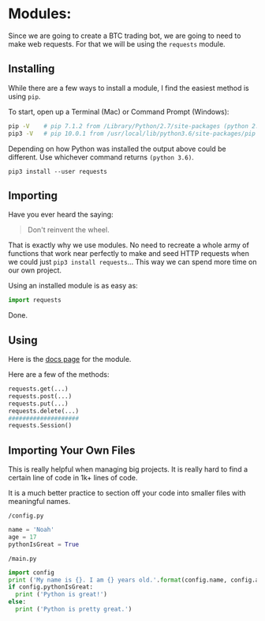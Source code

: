 # Modules:
Since we are going to create a BTC trading bot, we are going to need to make web requests. For that we will be using the `requests` module.

## Installing
While there are a few ways to install a module, I find the easiest method is using `pip`.

To start, open up a Terminal (Mac) or Command Prompt (Windows):
```bash
pip -V    # pip 7.1.2 from /Library/Python/2.7/site-packages (python 2.7)
pip3 -V   # pip 10.0.1 from /usr/local/lib/python3.6/site-packages/pip (python 3.6)
```
Depending on how Python was installed the output above could be different. Use whichever command returns `(python 3.6)`.
```
pip3 install --user requests
```
## Importing
Have you ever heard the saying:
>  Don't reinvent the wheel.

That is exactly why we use modules. No need to recreate a whole army of functions that work near perfectly to make and seed HTTP requests when we could just `pip3 install requests`... This way we can spend more time on our own project.

Using an installed module is as easy as:
```py
import requests
```
Done.
## Using
Here is the [docs page](http://docs.python-requests.org/en/master/) for the module.

Here are a few of the methods:
```py
requests.get(...)
requests.post(...)
requests.put(...)
requests.delete(...)
####################
requests.Session()
```
## Importing Your Own Files
This is really helpful when managing big projects. It is really hard to find a certain line of code in 1k+ lines of code.

It is a much better practice to section off your code into smaller files with meaningful names.

`/config.py`
```py
name = 'Noah'
age = 17
pythonIsGreat = True
```

`/main.py`
```py
import config
print ('My name is {}. I am {} years old.'.format(config.name, config.age))
if config.pythonIsGreat:
  print ('Python is great!')
else:
  print ('Python is pretty great.')
```
